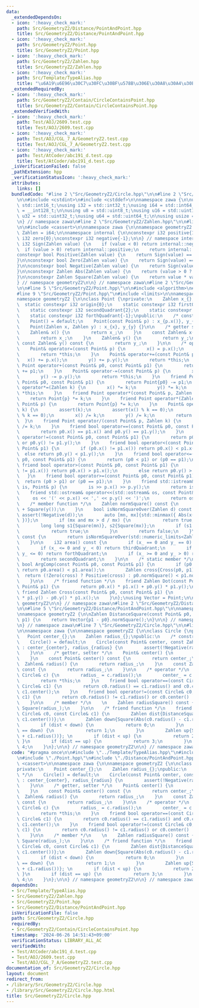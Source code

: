 ```yaml
---
data:
  _extendedDependsOn:
  - icon: ':heavy_check_mark:'
    path: Src/GeometryZ2/Distance/PointAndPoint.hpp
    title: Src/GeometryZ2/Distance/PointAndPoint.hpp
  - icon: ':heavy_check_mark:'
    path: Src/GeometryZ2/Point.hpp
    title: Src/GeometryZ2/Point.hpp
  - icon: ':heavy_check_mark:'
    path: Src/GeometryZ2/Zahlen.hpp
    title: Src/GeometryZ2/Zahlen.hpp
  - icon: ':heavy_check_mark:'
    path: Src/Template/TypeAlias.hpp
    title: "\u6A19\u6E96\u30C7\u30FC\u30BF\u578B\u306E\u30A8\u30A4\u30EA\u30A2\u30B9"
  _extendedRequiredBy:
  - icon: ':heavy_check_mark:'
    path: Src/GeometryZ2/Contain/CircleContainsPoint.hpp
    title: Src/GeometryZ2/Contain/CircleContainsPoint.hpp
  _extendedVerifiedWith:
  - icon: ':heavy_check_mark:'
    path: Test/AOJ/2609.test.cpp
    title: Test/AOJ/2609.test.cpp
  - icon: ':heavy_check_mark:'
    path: Test/AOJ/CGL_7_A/GeometryZ2.test.cpp
    title: Test/AOJ/CGL_7_A/GeometryZ2.test.cpp
  - icon: ':heavy_check_mark:'
    path: Test/AtCoder/abc191_d.test.cpp
    title: Test/AtCoder/abc191_d.test.cpp
  _isVerificationFailed: false
  _pathExtension: hpp
  _verificationStatusIcon: ':heavy_check_mark:'
  attributes:
    links: []
  bundledCode: "#line 2 \"Src/GeometryZ2/Circle.hpp\"\n\n#line 2 \"Src/Template/TypeAlias.hpp\"\
    \n\n#include <cstdint>\n#include <cstddef>\n\nnamespace zawa {\n\nusing i16 =\
    \ std::int16_t;\nusing i32 = std::int32_t;\nusing i64 = std::int64_t;\nusing i128\
    \ = __int128_t;\n\nusing u8 = std::uint8_t;\nusing u16 = std::uint16_t;\nusing\
    \ u32 = std::uint32_t;\nusing u64 = std::uint64_t;\n\nusing usize = std::size_t;\n\
    \n} // namespace zawa\n#line 2 \"Src/GeometryZ2/Zahlen.hpp\"\n\n#line 4 \"Src/GeometryZ2/Zahlen.hpp\"\
    \n\n#include <cassert>\n\nnamespace zawa {\n\nnamespace geometryZ2 {\n\nusing\
    \ Zahlen = i64;\n\nnamespace internal {\n\nconstexpr i32 positive{1};\nconstexpr\
    \ i32 zero{0};\nconstexpr i32 negative{-1};\n\n} // namespace internal\n\nconstexpr\
    \ i32 Sign(Zahlen value) {\n    if (value < 0) return internal::negative;\n  \
    \  if (value > 0) return internal::positive;\n    return internal::zero;\n}\n\n\
    constexpr bool Positive(Zahlen value) {\n    return Sign(value) == internal::positive;\n\
    }\n\nconstexpr bool Zero(Zahlen value) {\n    return Sign(value) == internal::zero;\n\
    }\n\nconstexpr bool Negative(Zahlen value) {\n    return Sign(value) == internal::negative;\n\
    }\n\nconstexpr Zahlen Abs(Zahlen value) {\n    return (value > 0 ? value : -value);\n\
    }\n\nconstexpr Zahlen Square(Zahlen value) {\n    return value * value;\n}\n\n\
    } // namespace geometryZ2\n\n} // namespace zawa\n#line 2 \"Src/GeometryZ2/Point.hpp\"\
    \n\n#line 5 \"Src/GeometryZ2/Point.hpp\"\n\n#include <algorithm>\n#include <iostream>\n\
    #line 9 \"Src/GeometryZ2/Point.hpp\"\n#include <limits>\n\nnamespace zawa {\n\n\
    namespace geometryZ2 {\n\nclass Point {\nprivate:\n    Zahlen x_{}, y_{};\n  \
    \  static constexpr i32 origin{0};\n    static constexpr i32 firstQuadrant{1};\n\
    \    static constexpr i32 secondQuadrant{2};\n    static constexpr i32 thirdQuadrant{-2};\n\
    \    static constexpr i32 forthQuadrant{-1};\npublic:\n    /* constructor */\n\
    \    Point() = default;\n    Point(const Point& p) : x_{p.x()}, y_{p.y()} {}\n\
    \    Point(Zahlen x, Zahlen y) : x_{x}, y_{y} {}\n\n    /* getter setter */\n\
    \    Zahlen& x() {\n        return x_;\n    }\n    const Zahlen& x() const {\n\
    \        return x_;\n    }\n    Zahlen& y() {\n        return y_;\n    }\n   \
    \ const Zahlen& y() const {\n        return y_;\n    }\n\n    /* operator */\n\
    \    Point& operator=(const Point& p) {\n        x() = p.x();\n        y() = p.y();\n\
    \        return *this;\n    }\n    Point& operator+=(const Point& p) {\n     \
    \   x() += p.x();\n        y() += p.y();\n        return *this;\n    }\n    friend\
    \ Point operator+(const Point& p0, const Point& p1) {\n        return Point{p0}\
    \ += p1;\n    }\n    Point& operator-=(const Point& p) {\n        x() -= p.x();\n\
    \        y() -= p.y();\n        return *this;\n    }\n    friend Point operator-(const\
    \ Point& p0, const Point& p1) {\n        return Point{p0} -= p1;\n    }\n    Point&\
    \ operator*=(Zahlen k) {\n        x() *= k;\n        y() *= k;\n        return\
    \ *this;\n    }\n    friend Point operator*(const Point& p, Zahlen k) {\n    \
    \    return Point{p} *= k;\n    }\n    friend Point operator*(Zahlen k, const\
    \ Point& p) {\n        return Point{p} *= k;\n    }\n    Point& operator/=(Zahlen\
    \ k) {\n        assert(k);\n        assert(x() % k == 0);\n        assert(y()\
    \ % k == 0);\n        x() /= k;\n        y() /= k;\n        return *this;\n  \
    \  }\n    friend Point operator/(const Point& p, Zahlen k) {\n        return Point{p}\
    \ /= k;\n    }\n    friend bool operator==(const Point& p0, const Point& p1) {\n\
    \        return p0.x() == p1.x() and p0.y() == p1.y();\n    }\n    friend bool\
    \ operator!=(const Point& p0, const Point& p1) {\n        return p0.x() != p1.x()\
    \ or p0.y() != p1.y();\n    }\n    friend bool operator<(const Point& p0, const\
    \ Point& p1) {\n        if (p0.x() != p1.x()) return p0.x() < p1.x();\n      \
    \  else return p0.y() < p1.y();\n    }\n    friend bool operator<=(const Point&\
    \ p0, const Point& p1) {\n        return (p0 < p1) or (p0 == p1);\n    }\n   \
    \ friend bool operator>(const Point& p0, const Point& p1) {\n        if (p0.x()\
    \ != p1.x()) return p0.x() > p1.x();\n        else return p0.y() > p1.y();\n \
    \   }\n    friend bool operator>=(const Point& p0, const Point& p1) {\n      \
    \  return (p0 > p1) or (p0 == p1);\n    }\n    friend std::istream& operator>>(std::istream&\
    \ is, Point& p) {\n        is >> p.x() >> p.y();\n        return is;\n    }\n\
    \    friend std::ostream& operator<<(std::ostream& os, const Point& p) {\n   \
    \     os << '(' << p.x() << ',' << p.y() << ')';\n        return os;\n    }\n\n\
    \    /* member function */\n    Zahlen normSquare() const {\n        return Square(x())\
    \ + Square(y());\n    }\n    bool isNormSquareOver(Zahlen d) const {\n       \
    \ assert(!Negative(d));\n        auto [mn, mx]{std::minmax({ Abs(x()), Abs(y())\
    \ })};\n        if (mx and mx > d / mx) {\n            return true;\n        }\n\
    \        long long s1{Square(mn)}, s2{Square(mx)};\n        if (s1 > d - s2) {\n\
    \            return true;\n        }\n        return false;\n    }\n    bool isNormSquareOverflow()\
    \ const {\n        return isNormSquareOver(std::numeric_limits<Zahlen>::max());\n\
    \    }\n\n    i32 area() const {\n        if (x_ == 0 and y_ == 0) return origin;\n\
    \        if (x_ <= 0 and y_ < 0) return thirdQuadrant;\n        if (x_ > 0 and\
    \ y_ <= 0) return forthQuadrant;\n        if (x_ >= 0 and y_ > 0) return firstQuadrant;\n\
    \        return secondQuadrant;\n    }\n\n    /* static member */\n    static\
    \ bool ArgComp(const Point& p0, const Point& p1) {\n        if (p0.area() != p1.area())\
    \ return p0.area() < p1.area();\n        Zahlen cross{Cross(p0, p1)};\n      \
    \  return (!Zero(cross) ? Positive(cross) : p0.normSquare() < p1.normSquare());\n\
    \    }\n\n    /* friend function */\n    friend Zahlen Dot(const Point& p0, const\
    \ Point& p1) {\n        return p0.x() * p1.x() + p0.y() * p1.y();\n    }\n   \
    \ friend Zahlen Cross(const Point& p0, const Point& p1) {\n        return p0.x()\
    \ * p1.y() - p0.y() * p1.x();\n    }\n};\nusing Vector = Point;\n\n} // namespace\
    \ geometryZ2\n\n} // namespace zawa\n#line 2 \"Src/GeometryZ2/Distance/PointAndPoint.hpp\"\
    \n\n#line 5 \"Src/GeometryZ2/Distance/PointAndPoint.hpp\"\n\nnamespace zawa {\n\
    \nnamespace geometryZ2 {\n\nZahlen DistanceSquare(const Point& p0, const Point&\
    \ p1) {\n    return Vector{p1 - p0}.normSquare();\n}\n\n} // namespace geometryZ2\n\
    \n} // namespace zawa\n#line 7 \"Src/GeometryZ2/Circle.hpp\"\n\n#line 9 \"Src/GeometryZ2/Circle.hpp\"\
    \n\nnamespace zawa {\n\nnamespace geometryZ2 {\n\nclass Circle {\nprivate:\n \
    \   Point center_{};\n    Zahlen radius_{};\npublic:\n    /* constructor */\n\
    \    Circle() = default;\n    Circle(const Point& center, const Zahlen radius)\
    \ : center_{center}, radius_{radius} {\n        assert(!Negative(radius_));\n\
    \    }\n\n    /* getter, setter */\n    Point& center() {\n        return center_;\n\
    \    }\n    const Point& center() const {\n        return center_;\n    }\n  \
    \  Zahlen& radius() {\n        return radius_;\n    }\n    const Zahlen& radius()\
    \ const {\n        return radius_;\n    }\n\n    /* operator */\n    Circle& operator=(const\
    \ Circle& c) {\n        radius_ = c.radius();\n        center_ = c.center();\n\
    \        return *this;\n    }\n    friend bool operator==(const Circle& c0, const\
    \ Circle& c1) {\n        return c0.radius() == c1.radius() and c0.center() ==\
    \ c1.center();\n    }\n    friend bool operator!=(const Circle& c0, const Circle&\
    \ c1) {\n        return c0.radius() != c1.radius() or c0.center() != c1.center();\n\
    \    }\n\n    /* member */\n    \n    Zahlen radiusSquare() const {\n        return\
    \ Square(radius_);\n    }\n\n    /* friend function */\n    friend u32 NumberCommonTangent(const\
    \ Circle& c0, const Circle& c1) {\n        Zahlen dist{DistanceSquare(c0.center(),\
    \ c1.center())};\n        Zahlen down{Square(Abs(c0.radius() - c1.radius()))};\n\
    \        if (dist < down) {\n            return 0;\n        }\n        if (dist\
    \ == down) {\n            return 1;\n        }\n        Zahlen up{Square(c0.radius()\
    \ + c1.radius())}; \n        if (dist < up) {\n            return 2;\n       \
    \ }\n        if (dist == up) {\n            return 3;\n        }\n        return\
    \ 4;\n    }\n};\n\n} // namespace geometryZ2\n\n} // namespace zawa\n"
  code: "#pragma once\n\n#include \"../Template/TypeAlias.hpp\"\n#include \"./Zahlen.hpp\"\
    \n#include \"./Point.hpp\"\n#include \"./Distance/PointAndPoint.hpp\"\n\n#include\
    \ <cassert>\n\nnamespace zawa {\n\nnamespace geometryZ2 {\n\nclass Circle {\n\
    private:\n    Point center_{};\n    Zahlen radius_{};\npublic:\n    /* constructor\
    \ */\n    Circle() = default;\n    Circle(const Point& center, const Zahlen radius)\
    \ : center_{center}, radius_{radius} {\n        assert(!Negative(radius_));\n\
    \    }\n\n    /* getter, setter */\n    Point& center() {\n        return center_;\n\
    \    }\n    const Point& center() const {\n        return center_;\n    }\n  \
    \  Zahlen& radius() {\n        return radius_;\n    }\n    const Zahlen& radius()\
    \ const {\n        return radius_;\n    }\n\n    /* operator */\n    Circle& operator=(const\
    \ Circle& c) {\n        radius_ = c.radius();\n        center_ = c.center();\n\
    \        return *this;\n    }\n    friend bool operator==(const Circle& c0, const\
    \ Circle& c1) {\n        return c0.radius() == c1.radius() and c0.center() ==\
    \ c1.center();\n    }\n    friend bool operator!=(const Circle& c0, const Circle&\
    \ c1) {\n        return c0.radius() != c1.radius() or c0.center() != c1.center();\n\
    \    }\n\n    /* member */\n    \n    Zahlen radiusSquare() const {\n        return\
    \ Square(radius_);\n    }\n\n    /* friend function */\n    friend u32 NumberCommonTangent(const\
    \ Circle& c0, const Circle& c1) {\n        Zahlen dist{DistanceSquare(c0.center(),\
    \ c1.center())};\n        Zahlen down{Square(Abs(c0.radius() - c1.radius()))};\n\
    \        if (dist < down) {\n            return 0;\n        }\n        if (dist\
    \ == down) {\n            return 1;\n        }\n        Zahlen up{Square(c0.radius()\
    \ + c1.radius())}; \n        if (dist < up) {\n            return 2;\n       \
    \ }\n        if (dist == up) {\n            return 3;\n        }\n        return\
    \ 4;\n    }\n};\n\n} // namespace geometryZ2\n\n} // namespace zawa\n"
  dependsOn:
  - Src/Template/TypeAlias.hpp
  - Src/GeometryZ2/Zahlen.hpp
  - Src/GeometryZ2/Point.hpp
  - Src/GeometryZ2/Distance/PointAndPoint.hpp
  isVerificationFile: false
  path: Src/GeometryZ2/Circle.hpp
  requiredBy:
  - Src/GeometryZ2/Contain/CircleContainsPoint.hpp
  timestamp: '2024-06-26 14:51:43+09:00'
  verificationStatus: LIBRARY_ALL_AC
  verifiedWith:
  - Test/AtCoder/abc191_d.test.cpp
  - Test/AOJ/2609.test.cpp
  - Test/AOJ/CGL_7_A/GeometryZ2.test.cpp
documentation_of: Src/GeometryZ2/Circle.hpp
layout: document
redirect_from:
- /library/Src/GeometryZ2/Circle.hpp
- /library/Src/GeometryZ2/Circle.hpp.html
title: Src/GeometryZ2/Circle.hpp
---
```

